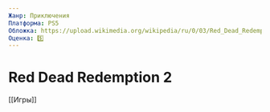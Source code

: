 ```yaml
---
Жанр: Приключения
Платформа: PS5
Обложка: https://upload.wikimedia.org/wikipedia/ru/0/03/Red_Dead_Redemption_2_coverart.jpg
Оценка: 5️⃣
---
```


# Red Dead Redemption 2

[[Игры]]